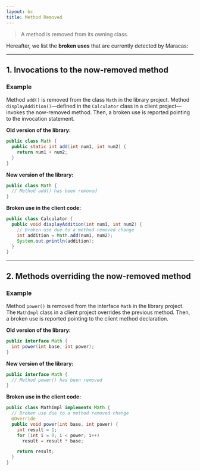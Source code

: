 ```yaml
---
layout: bc
title: Method Removed
---
```


> A method is removed from its owning class.

Hereafter, we list the **broken uses** that are currently detected by Maracas:

---

## 1. Invocations to the now-removed method
### Example
Method `add()` is removed from the class `Math` in the library project.
Method `displayAddition()`—defined in the `Calculator` class in a client project—invokes the now-removed method.
Then, a broken use is reported pointing to the invocation statement.

**Old version of the library:**
```java
public class Math {
  public static int add(int num1, int num2) {
    return num1 + num2;
  }
}
```

**New version of the library:**
```java
public class Math {
  // Method add() has been removed
}
```

**Broken use in the client code:**
```java
public class Calculator {
  public void displayAddition(int num1, int num2) {
    // Broken use due to a method removed change
    int addition = Math.add(num1, num2);
    System.out.println(addition);
  }
}
```

---

## 2. Methods overriding the now-removed method
### Example
Method `power()` is removed from the interface `Math` in the library project.
The `MathImpl` class in a client project overrides the previous method.
Then, a broken use is reported pointing to the client method declaration.

**Old version of the library:**
```java
public interface Math {
  int power(int base, int power);
}
```

**New version of the library:**
```java
public interface Math {
  // Method power() has been removed
}
```

**Broken use in the client code:**
```java
public class MathImpl implements Math {
  // Broken use due to a method removed change
  @Override
  public void power(int base, int power) {
    int result = 1;
    for (int i = 0; i < power; i++)
      result = result * base;

    return result;
  }
}
```
